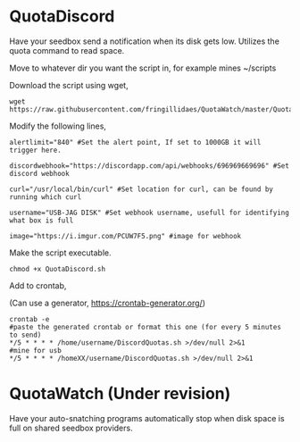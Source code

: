 # QuotaDiscord
Have your seedbox send a notification when its disk gets low. Utilizes the quota command to read space.

Move to whatever dir you want the script in, for example mines ~/scripts

Download the script using wget,

```
wget https://raw.githubusercontent.com/fringillidaes/QuotaWatch/master/QuotaDiscord.sh 
````
Modify the following lines,

```
alertlimit="840" #Set the alert point, If set to 1000GB it will trigger here.

discordwebhook="https://discordapp.com/api/webhooks/696969669696" #Set discord webhook

curl="/usr/local/bin/curl" #Set location for curl, can be found by running which curl

username="USB-JAG DISK" #Set webhook username, usefull for identifying what box is full

image="https://i.imgur.com/PCUW7F5.png" #image for webhook
```
Make the script executable.

```
chmod +x QuotaDiscord.sh 
```
Add to crontab,

(Can use a generator, https://crontab-generator.org/)

```
crontab -e
#paste the generated crontab or format this one (for every 5 minutes to send)
*/5 * * * * /home/username/DiscordQuotas.sh >/dev/null 2>&1
#mine for usb
*/5 * * * * /homeXX/username/DiscordQuotas.sh >/dev/null 2>&1
```

# QuotaWatch (Under revision)
Have your auto-snatching programs automatically stop when disk space is full on shared seedbox providers.
